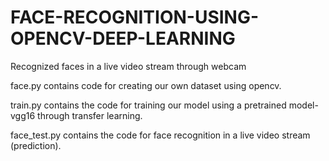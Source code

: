 # FACE-RECOGNITION-USING-OPENCV-DEEP-LEARNING

Recognized faces in a live video stream through webcam

face.py contains code for creating our own dataset using opencv.

train.py contains the code for training our model using a pretrained model- vgg16 through transfer learning.

face_test.py contains the code for face recognition in a live video stream (prediction).
